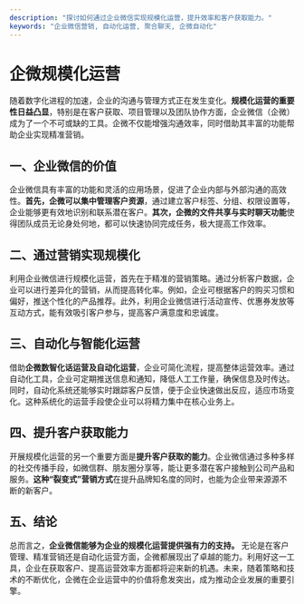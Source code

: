 ```yaml
---
description: "探讨如何通过企业微信实现规模化运营，提升效率和客户获取能力。"
keywords: "企业微信营销, 自动化运营, 聚合聊天, 企微自动化"
---
```

# 企微规模化运营

随着数字化进程的加速，企业的沟通与管理方式正在发生变化。**规模化运营的重要性日益凸显**，特别是在客户获取、项目管理以及团队协作方面，企业微信（企微）成为了一个不可或缺的工具。企微不仅能增强沟通效率，同时借助其丰富的功能帮助企业实现精准营销。

## 一、企业微信的价值

企业微信具有丰富的功能和灵活的应用场景，促进了企业内部与外部沟通的高效性。**首先，企微可以集中管理客户资源**，通过建立客户标签、分组、权限设置等，企业能够更有效地识别和联系潜在客户。**其次，企微的文件共享与实时聊天功能**使得团队成员无论身处何地，都可以快速协同完成任务，极大提高工作效率。

## 二、通过营销实现规模化

利用企业微信进行规模化运营，首先在于精准的营销策略。通过分析客户数据，企业可以进行差异化的营销，从而提高转化率。例如，企业可根据客户的购买习惯和偏好，推送个性化的产品推荐。此外，利用企业微信进行活动宣传、优惠券发放等互动方式，能有效吸引客户参与，提高客户满意度和忠诚度。

## 三、自动化与智能化运营

借助**企微数智化话运营及自动化运营**，企业可简化流程，提高整体运营效率。通过自动化工具，企业可定期推送信息和通知，降低人工工作量，确保信息及时传达。同时，自动化系统还能够实时跟踪客户反馈，便于企业快速做出反应，适应市场变化。这种系统化的运营手段使企业可以将精力集中在核心业务上。

## 四、提升客户获取能力

开展规模化运营的另一个重要方面是**提升客户获取的能力**。企业微信通过多种多样的社交传播手段，如微信群、朋友圈分享等，能让更多潜在客户接触到公司产品和服务。**这种“裂变式”营销方式**在提升品牌知名度的同时，也能为企业带来源源不断的新客户。

## 五、结论

总而言之，**企业微信能够为企业的规模化运营提供强有力的支持。** 无论是在客户管理、精准营销还是自动化运营方面，企微都展现出了卓越的能力。利用好这一工具，企业在获取客户、提高运营效率方面都将迎来新的机遇。未来，随着策略和技术的不断优化，企微在企业运营中的价值将愈发突出，成为推动企业发展的重要引擎。
